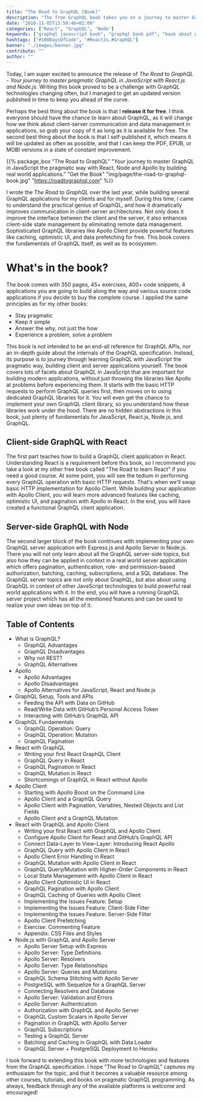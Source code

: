 ```yaml
---
title: "The Road to GraphQL [Book]"
description: "The free GraphQL book takes you on a journey to master GraphQL in JavaScript the pragmatic way with React, Node, and Apollo. Grab your free PDF, EPUB, or MOBI and get free updates for new releases. On the road to GraphQL you will learn how to build GraphQL server and client-side applications ..."
date: "2018-11-05T13:50:46+02:00"
categories: ["React", "GraphQL", "Node"]
keywords: ["graphql javascript book", "graphql book pdf", "book about graphql", "books on graphql", "learning graphql book", "graphql books", "graphql apollo book", "react graphql book", "graphql node book", "best graphql book"]
hashtags: ["#100DaysOfCode", "#ReactJs,#GraphQL"]
banner: "./images/banner.jpg"
contribute: ""
author: ""
---
```


<Sponsorship />

Today, I am super excited to announce the release of *The Road to GraphQL - Your journey to master pragmatic GraphQL in JavaScript with React.js and Node.js*. Writing this book proved to be a challenge with GraphQL technologies changing often, but I managed to get an updated version published in time to keep you ahead of the curve.

Perhaps the best thing about the book is that I **release it for free**. I think everyone should have the chance to learn about GraphQL, as it will change how we think about client-server communication and data management in applications, so grab your copy of it as long as it is available for free. The second best thing about the book is that I self-published it, which means it will be updated as often as possible, and that I can keep the PDF, EPUB, or MOBI versions in a state of constant improvement.

{{% package_box "The Road to GraphQL" "Your journey to master GraphQL in JavaScript the pragmatic way with React, Node and Apollo by building real world applications." "Get the Book" "img/page/the-road-to-graphql-book.jpg" "https://roadtographql.com" %}}

I wrote the *The Road to GraphQL* over the last year, while building several GraphQL applications for my clients and for myself. During this time, I came to understand the practical genius of GraphQL, and how it dramatically improves communication in client-server architectures. Not only does it improve the interface between the client and the server, it also enhances client-side state management by eliminating remote data management. Sophisticated GraphQL libraries like Apollo Client provide powerful features like caching, optimistic UI, and data prefetching for free. This book covers the fundamentals of GraphQL itself, as well as its ecosystem.

# What's in the book?

The book comes with 350 pages, 45+ exercises, 400+ code snippets, 4 applications you are going to build along the way and various source code applications if you decide to buy the complete course. I applied the same principles as for my other books:

* Stay pragmatic
* Keep it simple
* Answer the why, not just the how
* Experience a problem, solve a problem

This book is not intended to be an end-all reference for GraphQL APIs, nor an in-depth guide about the internals of the GraphQL specification. Instead, its purpose is to journey through learning GraphQL with JavaScript the pragmatic way, building client and server applications yourself. The book covers lots of facets about GraphQL in JavaScript that are important for building modern applications, without just throwing the libraries like Apollo at problems before experiencing them. It starts with the basic HTTP requests to perform GraphQL queries first, then moves on to using dedicated GraphQL libraries for it. You will even get the chance to implement your own GraphQL client library, so you understand how these libraries work under the hood. There are no hidden abstractions in this book, just plenty of fundamentals for JavaScript, React.js, Node.js, and GraphQL.

## Client-side GraphQL with React

The first part teaches how to build a GraphQL client application in React. Understanding React is a requirement before this book, so I recommend you take a look at my other free book called "The Road to learn React" if you need a good course. At some point, you will see the tedium in performing every GraphQL operation with basic HTTP requests. That's when we'll swap basic HTTP implementation for Apollo Client. While building your application with Apollo Client, you will learn more advanced features like caching, optimistic UI, and pagination with Apollo in React. In the end, you will have created a functional GraphQL client application.

## Server-side GraphQL with Node

The second larger block of the book continues with implementing your own GraphQL server application with Express.js and Apollo Server in Node.js. There you will not only learn about all the GraphQL server-side topics, but also how they can be applied in context in a real world server application which offers pagination, authentication, role- and permission-based authorization, batching, caching, subscriptions, and a SQL database. The GraphQL server topics are not only about GraphQL, but also about using GraphQL in context of other JavaScript technologies to build powerful real world applications with it. In the end, you will have a running GraphQL server project which has all the mentioned features and can be used to realize your own ideas on top of it.

## Table of Contents

* What is GraphQL?
  * GraphQL Advantages
  * GraphQL Disadvantages
  * Why not REST?
  * GraphQL Alternatives
* Apollo
  * Apollo Advantages
  * Apollo Disadvantages
  * Apollo Alternatives for JavaScript, React and Node.js
* GraphQL Setup, Tools and APIs
  * Feeding the API with Data on GitHub
  * Read/Write Data with GitHub’s Personal Access Token
  * Interacting with GitHub’s GraphQL API
* GraphQL Fundamentals
  * GraphQL Operation: Query
  * GraphQL Operation: Mutation
  * GraphQL Pagination
* React with GraphQL
  * Writing your first React GraphQL Client
  * GraphQL Query in React
  * GraphQL Pagination in React
  * GraphQL Mutation in React
  * Shortcomings of GraphQL in React without Apollo
* Apollo Client
  * Starting with Apollo Boost on the Command Line
  * Apollo Client and a GraphQL Query
  * Apollo Client with Pagination, Variables, Nested Objects and List Fields
  * Apollo Client and a GraphQL Mutation
* React with GraphQL and Apollo Client
  * Writing your first React with GraphQL and Apollo Client
  * Configure Apollo Client for React and GitHub’s GraphQL API
  * Connect Data-Layer to View-Layer: Introducing React Apollo
  * GraphQL Query with Apollo Client in React
  * Apollo Client Error Handling in React
  * GraphQL Mutation with Apollo Client in React
  * GraphQL Query/Mutation with Higher-Order Components in React
  * Local State Management with Apollo Client in React
  * Apollo Client Optimistic UI in React
  * GraphQL Pagination with Apollo Client
  * GraphQL Caching of Queries with Apollo Client
  * Implementing the Issues Feature: Setup
  * Implementing the Issues Feature: Client-Side Filter
  * Implementing the Issues Feature: Server-Side Filter
  * Apollo Client Prefetching
  * Exercise: Commenting Feature
  * Appendix: CSS Files and Styles
* Node.js with GraphQL and Apollo Server
  * Apollo Server Setup with Express
  * Apollo Server: Type Definitions
  * Apollo Server: Resolvers
  * Apollo Server: Type Relationships
  * Apollo Server: Queries and Mutations
  * GraphQL Schema Stitching with Apollo Server
  * PostgreSQL with Sequelize for a GraphQL Server
  * Connecting Resolvers and Database
  * Apollo Server: Validation and Errors
  * Apollo Server: Authentication
  * Authorization with GraphQL and Apollo Server
  * GraphQL Custom Scalars in Apollo Server
  * Pagination in GraphQL with Apollo Server
  * GraphQL Subscriptions
  * Testing a GraphQL Server
  * Batching and Caching in GraphQL with Data Loader
  * GraphQL Server + PostgreSQL Deployment to Heroku

<Divider />

I look forward to extending this book with more technologies and features from the GraphQL specification. I hope "The Road to GraphQL" captures my enthusiasm for the topic, and that it becomes a valuable resource among other courses, tutorials, and books on pragmatic GraphQL programming. As always, feedback through any of the available platforms is welcome and encouraged!
